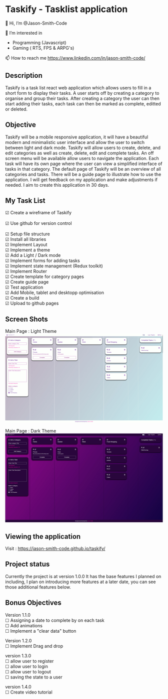# Taskify - Tasklist application

👋 Hi, I’m @Jason-Smith-Code

👀 I’m interested in

-   Programming (Javascript)
-   Gaming ( RTS, FPS & ARPG's)

📫 How to reach me
https://www.linkedin.com/in/jason-smith-code/

## Description

Taskify is a task list react web application which allows users to fill in a short form to display their tasks.
A user starts off by creating a category to organise and group their tasks.
After creating a category the user can then start adding their tasks, each task can then be marked as complete, editted or deleted.

## Objective

Taskify will be a mobile responsive application, it will have a beautiful modern and minimalistic user interface and allow the user to switch between light and dark mode.
Taskify will allow users to create, delete, and edit categories as well as create, delete, edit and complete tasks.
An off screen menu will be available allow users to navigate the application.
Each task will have its own page where the user can view a simplified interface of tasks in that category.
The default page of Taskify will be an overview of all categories and tasks.
There will be a guide page to illustrate how to use the application.
I will get feedback on my application and make adjustments if needed.
I aim to create this application in 30 days.

## My Task List

☑ Create a wireframe of Taskify
<br>  
☑ Use github for version control
<br>  
☑ Setup file structure
<br>
☑ Install all libraries
<br>
☑ Implement Layout
<br>
☑ Implement a theme
<br>
☑ Add a Light / Dark mode
<br>
☑ Implement forms for adding tasks
<br>
☑ Implement state management (Redux toolkit)
<br>
☑ Implement Router
<br>
☑ Create template for category pages
<br>
☑ Create guide page
<br>
☑ Test application
<br>
☑ Add Mobile, tablet and desktopp optimisation
<br>
☑ Create a build
<br>
☑ Upload to github pages

## Screen Shots

Main Page : Light Theme
![A test image](src/assets/images/main-light.jpg)

Main Page : Dark Theme
![A test image](src/assets/images/main-dark.jpg)

## Viewing the application

Visit : https://jason-smith-code.github.io/taskify/

## Project status

Currently the project is at version 1.0.0
It has the base features I planned on including, I plan on introducing more features at a later date, you can see those additional features below.

## Bonus Objectives

Version 1.1.0
<br>
☐ Assigning a date to complete by on each task
<br>
☐ Add animations
<br>
☐ Implement a "clear data" button
<br>

Version 1.2.0
<br>
☐ Implement Drag and drop
<br>

version 1.3.0
<br>
☐ allow user to register
<br>
☐ allow user to login
<br>
☐ allow user to logout
<br>
☐ saving the state to a user
<br>

version 1.4.0
<br>
☐ Create video tutorial
